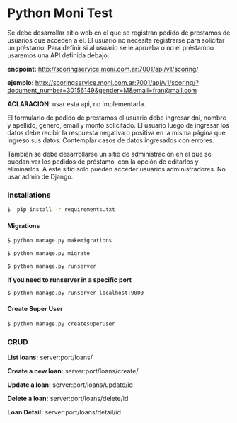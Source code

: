 # Python Moni Test

Se debe desarrollar sitio web en el que se registran pedido de prestamos de usuarios que acceden a el.
El usuario no necesita registrarse para solicitar un préstamo.
Para definir si al usuario se le aprueba o no el préstamoo usaremos una API definida debajo.

**endpoint:** http://scoringservice.moni.com.ar:7001/api/v1/scoring/

**ejemplo:** http://scoringservice.moni.com.ar:7001/api/v1/scoring/?document_number=30156149&gender=M&email=fran@mail.com
 
**ACLARACION**: usar esta api, no implementarla.

El formulario de pedido de prestamos el usuario debe ingresar dni, nombre y apellido, genero, email y monto solicitado. 
El usuario luego de ingresar los datos debe recibir la respuesta negativa o positiva en la misma página que ingreso sus datos.
Contemplar casos de datos ingresados con errores.

También se debe desarrollarse un sitio de administración en el que se puedan ver los pedidos de préstamo, con la opción de editarlos y eliminarlos. A este sitio solo pueden acceder usuarios administradores. No usar admin de Django.

### Installations

```sh
$  pip install -r requirements.txt
```
#### Migrations

```sh
$ python manage.py makemigrations
```
```sh
$ python manage.py migrate
```
```sh
$ python manage.py runserver
```

**If you need to runserver in a specific port**
```sh
$ python manage.py runserver localhost:9000
```
#### Create Super User
```sh
$ python manage.py createsuperuser

```

### CRUD
**List loans:**
server:port/loans/

**Create a new loan:**
server:port/loans/create/

**Update a loan:**
server:port/loans/update/id

**Delete a loan:** 
server:port/loans/delete/id

**Loan Detail:**
server:port/loans/detail/id
